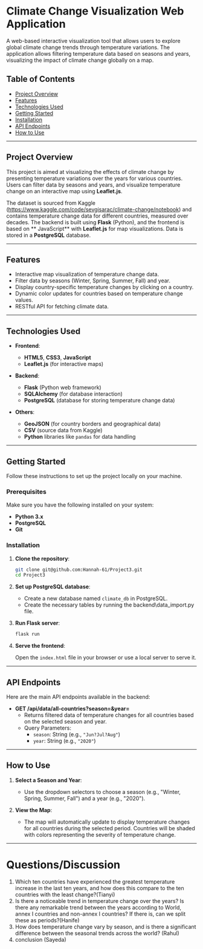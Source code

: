 # **Climate Change Visualization Web Application**

A web-based interactive visualization tool that allows users to explore global climate change trends through temperature variations. The application allows filtering temperature data based on seasons and years, visualizing the impact of climate change globally on a map.

## **Table of Contents**

- [Project Overview](#project-overview)
- [Features](#features)
- [Technologies Used](#technologies-used)
- [Getting Started](#getting-started)
- [Installation](#installation)
- [API Endpoints](#api-endpoints)
- [How to Use](#how-to-use)

---

## **Project Overview**

This project is aimed at visualizing the effects of climate change by presenting temperature variations over the years for various countries. Users can filter data by seasons and years, and visualize temperature change on an interactive map using **Leaflet.js**.


The dataset is sourced from Kaggle (https://www.kaggle.com/code/sevgisarac/climate-change/notebook) and contains temperature change data for different countries, measured over decades. The backend is built using **Flask** (Python), and the frontend is based on ** JavaScript** with **Leaflet.js** for map visualizations. Data is stored in a **PostgreSQL** database.

---

## **Features**

- Interactive map visualization of temperature change data.
- Filter data by seasons (Winter, Spring, Summer, Fall) and year.
- Display country-specific temperature changes by clicking on a country.
- Dynamic color updates for countries based on temperature change values.
- RESTful API for fetching climate data.
  
---

## **Technologies Used**

- **Frontend**:
  - **HTML5**, **CSS3**, **JavaScript**
  - **Leaflet.js** (for interactive maps)

- **Backend**:
  - **Flask** (Python web framework)
  - **SQLAlchemy** (for database interaction)
  - **PostgreSQL** (database for storing temperature change data)

- **Others**:
  - **GeoJSON** (for country borders and geographical data)
  - **CSV** (source data from Kaggle)
  - **Python** libraries like `pandas` for data handling

---

## **Getting Started**

Follow these instructions to set up the project locally on your machine.

### **Prerequisites**

Make sure you have the following installed on your system:

- **Python 3.x**
- **PostgreSQL**
- **Git**

### **Installation**

1. **Clone the repository**:

    ```bash
    git clone git@github.com:Hannah-61/Project3.git
    cd Project3
    ```

2. **Set up PostgreSQL database**:

    - Create a new database named `climate_db` in PostgreSQL.
    - Create the necessary tables by running the backend\data_import.py file.

3. **Run Flask server**:

    ```bash
    flask run
    ```

4. **Serve the frontend**:

    Open the `index.html` file in your browser or use a local server to serve it.

---

## **API Endpoints**

Here are the main API endpoints available in the backend:

- **GET /api/data/all-countries?season=&year=**
    - Returns filtered data of temperature changes for all countries based on the selected season and year.
    - Query Parameters:
      - `season`: String (e.g., `"Jun?Jul?Aug"`)
      - `year`: String (e.g., `"2020"`)

---

## **How to Use**

1. **Select a Season and Year**:
   - Use the dropdown selectors to choose a season (e.g., "Winter, Spring, Summer, Fall") and a year (e.g., "2020").

2. **View the Map**:
   - The map will automatically update to display temperature changes for all countries during the selected period. Countries will be shaded with colors representing the severity of temperature change.

---




# **Questions/Discussion**
1. Which ten countries have experienced the greatest temperature increase in the last ten years, and how does this compare to the ten countries with the least change?(Tianyi)
2. Is there a noticeable trend in temperature change over the years? Is there any remarkable trend between the years according to World, annex I countries and non-annex I countries? If there is, can we split these as periods?(Hanife)
3. How does temperature change vary by season, and is there a significant difference between the seasonal trends across the world? (Rahul)
4. conclusion (Sayeda)
